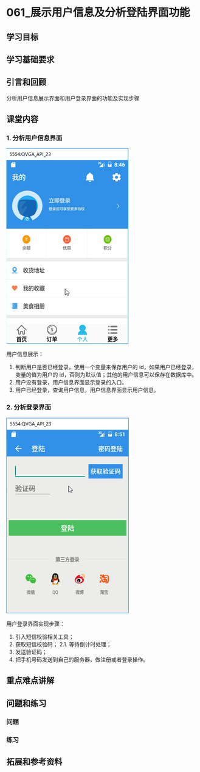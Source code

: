 # 061_展示用户信息及分析登陆界面功能
## 学习目标

## 学习基础要求

## 引言和回顾
分析用户信息展示界面和用户登录界面的功能及实现步骤

## 课堂内容
### 1. 分析用户信息界面

![](img/takeout001.png)

用户信息展示：

1. 判断用户是否已经登录，使用一个变量来保存用户的 id，如果用户已经登录，变量的值为用户的 id，否则为默认值；其他的用户信息可以保存在数据库中。
2. 用户没有登录，用户信息界面显示登录的入口。
3. 用户已经登录，查询用户信息，用户信息界面显示用户信息。

### 2. 分析登录界面

![](img/takeout002.png)

用户登录界面实现步骤：

1. 引入短信校验相关工具；
2. 获取短信校验码；
    2.1. 等待倒计时处理；
3. 发送验证码；
4. 把手机号码发送到自己的服务器，做注册或者登录操作。

## 重点难点讲解

## 问题和练习

### 问题

### 练习

## 拓展和参考资料
